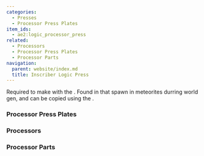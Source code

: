 ```yaml
---
categories:
  - Presses
  - Processor Press Plates
item_ids:
  - ae2:logic_processor_press
related:
  - Processors
  - Processor Press Plates
  - Processor Parts
navigation:
  parent: website/index.md
  title: Inscriber Logic Press
---
```


Required to make <ItemLink id="printed_logic_processor"/> with the <ItemLink id="inscriber" />.
Found in <ItemLink id="sky_stone_chest" /> that spawn in meteorites durring world gen, and can be copied using the <ItemLink id="inscriber" />.

<RecipeFor id="logic_processor_press" />

### Processor Press Plates

<CategoryIndex category="Processor Press Plates" />

### Processors

<CategoryIndex category="Processors" />

### Processor Parts

<CategoryIndex category="Processor Parts" />
